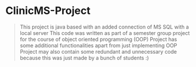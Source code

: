 # ClinicMS-Project

> This project is java based with an added connection of MS SQL with a local server
> This code was written as part of a semester group project for the course of object oriented programming (OOP)
> Project has some additional functionalities apart from just implementing OOP
> Project may also contain some redundant and unnecessary code because this was just made by a bunch of students :)
